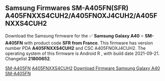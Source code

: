 <h2>Samsung Firmwares SM-A405FN(SFR) A405FNXXS4CUH2/A405FNOXJ4CUH2/A405FNXXS4CUH2</h2>
Download the Samsung firmware for the ✅ <strong>Samsung Galaxy A40 </strong> ⭐ <strong>SM-A405FN</strong> with product code <strong>SFR</strong> <strong> from France</strong>. This firmware has version number PDA <strong>A405FNXXS4CUH2</strong> and CSC A405FNOXJ4CUH2. The operating system of this firmware is Android R , with build date 2021-09-21. Changelist <strong>21800652</strong>.


[SM-A405FN](https://samfirm.shop/samsung/model/SM-A405FN)
[A405FNXXS4CUH2](https://samfirm.shop/samsung/pda/A405FNXXS4CUH2)
[Download Firmware Samsung Galaxy A40 SM-A405FN](https://samfirm.shop/samsung/firmware/458835)
